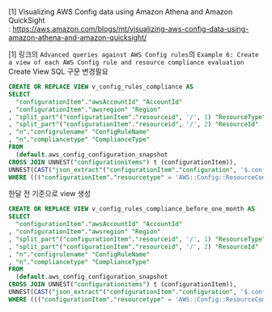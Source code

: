 [1] Visualizing AWS Config data using Amazon Athena and Amazon QuickSight   
  : https://aws.amazon.com/blogs/mt/visualizing-aws-config-data-using-amazon-athena-and-amazon-quicksight/   

[1] 링크의 `Advanced queries against AWS Config rules`의 `Example 6: Create a view of each AWS Config rule and resource compliance evaluation` Create View SQL 구문 변경필요


```sql
CREATE OR REPLACE VIEW v_config_rules_compliance AS 
SELECT
  "configurationItem"."awsAccountId" "AccountId"
, "configurationItem"."awsregion" "Region"
, "split_part"("configurationItem"."resourceid", '/', 1) "ResourceType"
, "split_part"("configurationItem"."resourceid", '/', 2) "ResourceId"
, "n"."configrulename" "ConfigRuleName"
, "n"."compliancetype" "ComplianceType"
FROM
  (default.aws_config_configuration_snapshot
CROSS JOIN UNNEST("configurationitems") t (configurationItem)),
UNNEST(CAST("json_extract"("configurationItem"."configuration", '$.configrulelist') AS array(row(configruleid varchar,configrulename varchar,configrulearn varchar,compliancetype varchar)))) x (n)
WHERE ((("configurationItem"."resourcetype" = 'AWS::Config::ResourceCompliance') AND (n.configrulename IS NOT NULL)) AND ("dt" = 'latest'))
```

한달 전 기준으로 view 생성
```sql
CREATE OR REPLACE VIEW v_config_rules_compliance_before_one_month AS 
SELECT
  "configurationItem"."awsAccountId" "AccountId"
, "configurationItem"."awsregion" "Region"
, "split_part"("configurationItem"."resourceid", '/', 1) "ResourceType"
, "split_part"("configurationItem"."resourceid", '/', 2) "ResourceId"
, "n"."configrulename" "ConfigRuleName"
, "n"."compliancetype" "ComplianceType"
FROM
  (default.aws_config_configuration_snapshot
CROSS JOIN UNNEST("configurationitems") t (configurationItem)),
UNNEST(CAST("json_extract"("configurationItem"."configuration", '$.configrulelist') AS array(row(configruleid varchar,configrulename varchar,configrulearn varchar,compliancetype varchar)))) x (n)
WHERE ((("configurationItem"."resourcetype" = 'AWS::Config::ResourceCompliance') AND (n.configrulename IS NOT NULL)) AND ("dt" = (select cast(date(current_timestamp) - interval '1' month as varchar))))
```
